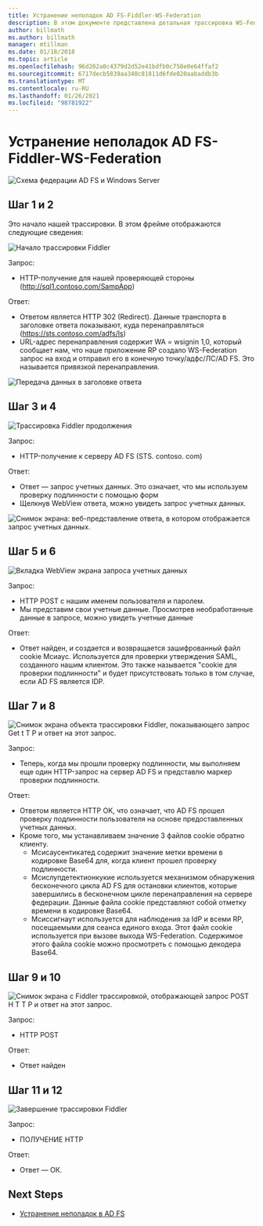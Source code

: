 ```yaml
---
title: Устранение неполадок AD FS-Fiddler-WS-Federation
description: В этом документе представлена детальная трассировка WS-Federation Exchange с AD FS
author: billmath
ms.author: billmath
manager: mtillman
ms.date: 01/18/2018
ms.topic: article
ms.openlocfilehash: 96d202a0c4379d2d52e41bdfb0c750e0e64ffaf2
ms.sourcegitcommit: 6717decb5839aa340c81811d6fde020aabaddb3b
ms.translationtype: MT
ms.contentlocale: ru-RU
ms.lasthandoff: 01/26/2021
ms.locfileid: "98781922"
---
```

# <a name="ad-fs-troubleshooting---fiddler---ws-federation"></a>Устранение неполадок AD FS-Fiddler-WS-Federation

![Схема федерации AD FS и Windows Server](media/ad-fs-tshoot-fiddler-ws-fed/fiddler9.png)

## <a name="step-1-and-2"></a>Шаг 1 и 2

Это начало нашей трассировки.  В этом фрейме отображаются следующие сведения:

![Начало трассировки Fiddler](media/ad-fs-tshoot-fiddler-ws-fed/fiddler1.png)

Запрос:

- HTTP-получение для нашей проверяющей стороны (http://sql1.contoso.com/SampApp)

Ответ:

- Ответом является HTTP 302 (Redirect).  Данные транспорта в заголовке ответа показывают, куда перенаправляться (https://sts.contoso.com/adfs/ls)
- URL-адрес перенаправления содержит WA = wsignin 1,0, который сообщает нам, что наше приложение RP создало WS-Federation запрос на вход и отправил его в конечную точку/адфс/ЛС/AD FS.  Это называется привязкой перенаправления.

![Передача данных в заголовке ответа](media/ad-fs-tshoot-fiddler-ws-fed/fiddler2.png)

## <a name="step-3-and-4"></a>Шаг 3 и 4

![Трассировка Fiddler продолжения](media/ad-fs-tshoot-fiddler-ws-fed/fiddler3.png)

Запрос:

- HTTP-получение к серверу AD FS (STS. contoso. com)

Ответ:

- Ответ — запрос учетных данных.  Это означает, что мы используем проверку подлинности с помощью форм
- Щелкнув WebView ответа, можно увидеть запрос учетных данных.

![Снимок экрана: веб-представление ответа, в котором отображается запрос учетных данных.](media/ad-fs-tshoot-fiddler-ws-fed/fiddler6.png)

## <a name="step-5-and-6"></a>Шаг 5 и 6

![Вкладка WebView экрана запроса учетных данных](media/ad-fs-tshoot-fiddler-ws-fed/fiddler4.png)

Запрос:

- HTTP POST с нашим именем пользователя и паролем.
- Мы представим свои учетные данные.  Просмотрев необработанные данные в запросе, можно увидеть учетные данные

Ответ:

- Ответ найден, и создается и возвращается зашифрованный файл cookie Мсиаус.  Используется для проверки утверждения SAML, созданного нашим клиентом.  Это также называется "cookie для проверки подлинности" и будет присутствовать только в том случае, если AD FS является IDP.

## <a name="step-7-and-8"></a>Шаг 7 и 8

![Снимок экрана объекта трассировки Fiddler, показывающего запрос Get t T P и ответ на этот запрос.](media/ad-fs-tshoot-fiddler-ws-fed/fiddler5.png)

Запрос:

- Теперь, когда мы прошли проверку подлинности, мы выполняем еще один HTTP-запрос на сервер AD FS и представлю маркер проверки подлинности.

Ответ:

- Ответом является HTTP OK, что означает, что AD FS прошел проверку подлинности пользователя на основе предоставленных учетных данных.
- Кроме того, мы устанавливаем значение 3 файлов cookie обратно клиенту.
    - Мсисаусентикатед содержит значение метки времени в кодировке Base64 для, когда клиент прошел проверку подлинности.
    - Мсислупдетектионкукие используется механизмом обнаружения бесконечного цикла AD FS для остановки клиентов, которые завершились в бесконечном цикле перенаправления на сервере федерации. Данные файла cookie представляют собой отметку времени в кодировке Base64.
    - Мсиссигнаут используется для наблюдения за IdP и всеми RP, посещаемыми для сеанса единого входа. Этот файл cookie используется при вызове выхода WS-Federation. Содержимое этого файла cookie можно просмотреть с помощью декодера Base64.

## <a name="step-9-and-10"></a>Шаг 9 и 10

![Снимок экрана с Fiddler трассировкой, отображающей запрос POST H T T P и ответ на этот запрос.](media/ad-fs-tshoot-fiddler-ws-fed/fiddler7.png)

Запрос:

- HTTP POST

Ответ:

- Ответ найден

## <a name="step-11-and-12"></a>Шаг 11 и 12

![Завершение трассировки Fiddler](media/ad-fs-tshoot-fiddler-ws-fed/fiddler8.png)

Запрос:

- ПОЛУЧЕНИЕ HTTP

Ответ:

- Ответ — ОК.

## <a name="next-steps"></a>Next Steps

- [Устранение неполадок в AD FS](ad-fs-tshoot-overview.md)
